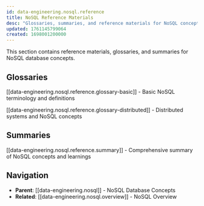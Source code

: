 ```yaml
---
id: data-engineering.nosql.reference
title: NoSQL Reference Materials
desc: "Glossaries, summaries, and reference materials for NoSQL concepts"
updated: 1761145799064
created: 1698001200000
---
```


This section contains reference materials, glossaries, and summaries for NoSQL database concepts.

## Glossaries

[[data-engineering.nosql.reference.glossary-basic]] - Basic NoSQL terminology and definitions

[[data-engineering.nosql.reference.glossary-distributed]] - Distributed systems and NoSQL concepts

## Summaries

[[data-engineering.nosql.reference.summary]] - Comprehensive summary of NoSQL concepts and learnings

## Navigation

- **Parent**: [[data-engineering.nosql]] - NoSQL Database Concepts
- **Related**: [[data-engineering.nosql.overview]] - NoSQL Overview
